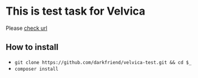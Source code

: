 # This is test task for Velvica

Please [check url](http://velvica.darkfriend.ru/)

## How to install

* `git clone https://github.com/darkfriend/velvica-test.git && cd $_`
* `composer install`